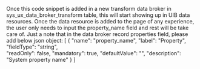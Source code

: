 Once this code snippet is added in a new transform data broker in sys_ux_data_broker_transform table, this will start showing up in UIB data resources. Once the data resource is added to the page of any experience, the user only needs to input the property_name field and rest will be take care of.
Just a note that in the data broker record properties field, please add below json object:
[
  {
    "name": "property_name",
    "label": "Property",
    "fieldType": "string",    
    "readOnly": false,
    "mandatory": true,
    "defaultValue": "",
    "description": "System property name"
  }
]
